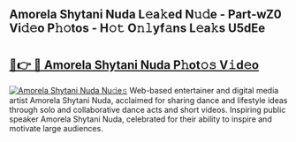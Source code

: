 ## Amorela Shytani Nuda L𝚎a𝚔ed N𝚞𝚍e - Part-wZ0 Vi𝚍𝚎o P𝚑𝚘tos - H𝚘𝚝 O𝚗𝚕yf𝚊ns L𝚎a𝚔s U5dEe

# <h2><a href="http://kf60mdf.oniu.top/?m=Amorela+Shytani+Nuda">🔗👉 🔴 Amorela Shytani Nuda P𝚑ot𝚘𝚜 V𝚒d𝚎o</a></h2>

[![Amorela Shytani Nuda Nu𝚍e𝚜](https://i.imgur.com/0qMVB7G.gif)](http://kf60mdf.oniu.top/?m=Amorela+Shytani+Nuda)
Web-based entertainer and digital media artist Amorela Shytani Nuda, acclaimed for sharing dance and lifestyle ideas through solo and collaborative dance acts and short videos. Inspiring public speaker Amorela Shytani Nuda, celebrated for their ability to inspire and motivate large audiences.  
